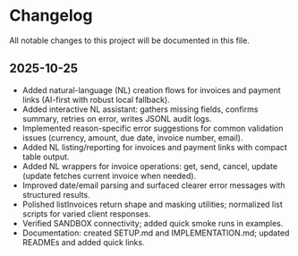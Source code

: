 # Changelog

All notable changes to this project will be documented in this file.

## 2025-10-25

- Added natural-language (NL) creation flows for invoices and payment links (AI-first with robust local fallback).
- Added interactive NL assistant: gathers missing fields, confirms summary, retries on error, writes JSONL audit logs.
- Implemented reason-specific error suggestions for common validation issues (currency, amount, due date, invoice number, email).
- Added NL listing/reporting for invoices and payment links with compact table output.
- Added NL wrappers for invoice operations: get, send, cancel, update (update fetches current invoice when needed).
- Improved date/email parsing and surfaced clearer error messages with structured results.
- Polished listInvoices return shape and masking utilities; normalized list scripts for varied client responses.
- Verified SANDBOX connectivity; added quick smoke runs in examples.
- Documentation: created SETUP.md and IMPLEMENTATION.md; updated READMEs and added quick links.
